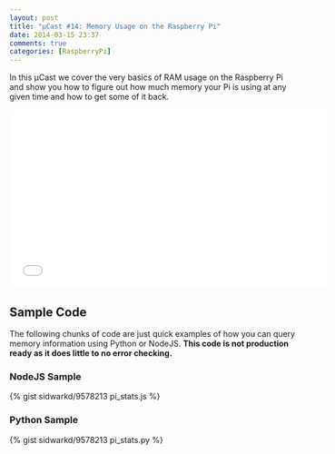 ```yaml
---
layout: post
title: "µCast #14: Memory Usage on the Raspberry Pi"
date: 2014-03-15 23:37
comments: true
categories: [RaspberryPi]
---
```


In this µCast we cover the very basics of RAM usage on the Raspberry Pi and show you how to figure out how much memory your Pi is using at any given time and how to get some of it back.

<iframe width="560" height="315" src="//www.youtube.com/embed/EqyVlTP4R5M" frameborder="0" allowfullscreen></iframe>

<!-- more -->

## Sample Code
The following chunks of code are just quick examples of how you can query memory information using Python or NodeJS. **This code is not production ready as it does little to no error checking.**

### NodeJS Sample
{% gist sidwarkd/9578213 pi_stats.js %} 

### Python Sample
{% gist sidwarkd/9578213 pi_stats.py %} 
